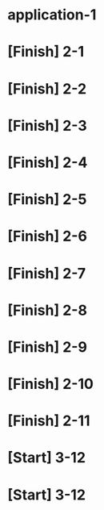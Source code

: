 # application-1
# [Finish] 2-1
# [Finish] 2-2
# [Finish] 2-3
# [Finish] 2-4
# [Finish] 2-5
# [Finish] 2-6
# [Finish] 2-7
# [Finish] 2-8
# [Finish] 2-9
# [Finish] 2-10
# [Finish] 2-11
# [Start] 3-12
# [Start] 3-12
